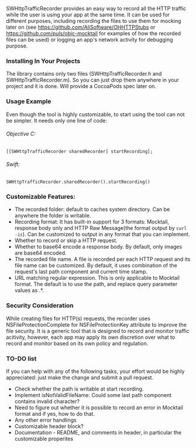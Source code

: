 SWHttpTrafficRecorder provides an easy way to record all the HTTP traffic while the user is using your app at the same time. It can be used for different purposes, including recording the files to use them for mocking later on (see https://github.com/AliSoftware/OHHTTPStubs or https://github.com/puls/objc-mocktail for examples of how the recorded files can be used) or logging an app's network activity for debugging purpose. 

### Installing In Your Projects

The library contains only two files (SWHttpTrafficRecorder.h and SWHttpTrafficRecorder.m). So you can just drop them anywhere in your project and it is done. Will provide a CocoaPods spec later on.

### Usage Example

Even though the tool is highly customizable, to start using the tool can not be simpler. It needs only one line of code: 

###### Objective C: 

```
[[SWHttpTrafficRecorder sharedRecorder] startRecording];
```    

###### Swift: 

```
SWHttpTrafficRecorder.sharedRecorder().startRecording()
```

### Customizable Features:

* The recorded folder: default to caches system directory. Can be anywhere the folder is writable. 
* Recording format: It has built-in support for 3 formats: Mocktail,  response body only and HTTP Raw Message(the format output by `curl -is`).  Can be customized to output in any format that you can implement. 
* Whether to record or skip a HTTP request. 
* Whether to base64 encode a response body. By default, only images are base64 encoded. 
* The recorded file name. A file is recorded per each HTTP request and its file name can be customized. By default, it uses combination of the request's last path component and current time stamp. 
* URL matching regular expression. This is only applicable to Mocktail format. The default is to use the path, and replace query parameter values as .*. 
   
### Security Consideration

While creating files for HTTP(s) requests, the recorder uses NSFileProtectionComplete for NSFileProtectionKey attribute to improve the file security. It is a generic tool that is designed to record and monitor traffic acitivity, however, each app may apply its own discretion over what to record and monitor based on its own policy and regulation. 

### TO-DO list

If you can help with any of the following tasks, your effort would be highly appreciated: just make the change and submit a pull request.  

* Check whether the path is writable at start recording.
* Implement isNotValidFileName: Could some last path component contains invalid character?
* Need to figure out whether it is possible to record an error in Mocktail format and if yes, how to do that. 
* Any other error handlings
* Customizable header block?
* Documentation - README, and comments in header, in particular the customizable properites

